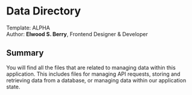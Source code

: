 # Data Directory  
Template: ALPHA  
Author: **Elwood S. Berry**, Frontend Designer & Developer  

## Summary  
You will find all the files that are related to managing data within this application. This includes files for managing API requests, storing and retrieving data from a database, or managing data within our application state.

